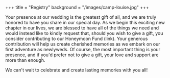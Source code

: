 +++ 
title = "Registry" 
background = "/images/camp-louise.jpg" 
+++

Your presence at our wedding is the greatest gift of all, and we are truly honored to have you share in our special day. As we begin this exciting new chapter in our lives, we are blessed to have all of the things we need and would instead like to kindly request that, should you wish to give a gift, you consider contributing to our Honeymoon Fund (link). Your generous contribution will help us create cherished memories as we embark on our first adventure as newlyweds. Of course, the most important thing is your presence, and if you'd prefer not to give a gift, your love and support are more than enough. 

We can't wait to celebrate and create lasting memories with you all!

